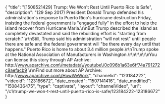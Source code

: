 {
    "title": "[1508521429] Trump: We Won't Rest Until Puerto Rico is Safe",
    "description": "(29 Sep 2017) President Donald Trump defended his administration's response to Puerto Rico's hurricane destruction Friday, insisting the federal government is \"engaged fully\" in the effort to help the island recover from Hurricane Maria.\r\nBut Trump described the island as completely devastated and said the rebuilding effort is \"starting from scratch.\" \r\nStill, Trump said his administration \"will not rest\" until people there are safe and the federal government will \"be there every day until that happens.\" Puerto Rico is home to about 3.4 million people.\r\nTrump spoke at the National Association of Manufacturers in Washington.\r\n\r\n\r\nYou can license this story through AP Archive: http:\/\/www.aparchive.com\/metadata\/youtube\/0c096b1a63e6ff74a791272c9aefacb9 \r\nFind out more about AP Archive: http:\/\/www.aparchive.com\/HowWeWork",
    "channelid": "123184222",
    "videoid": "123186672",
    "date_created": "1507141416",
    "date_modified": "1508436475",
    "type": "captivate",
    "layout": "channelVideo",
    "url": "\/c1\/trump-we-won-t-rest-until-puerto-rico-is-safe\/123184222-123186672"
}